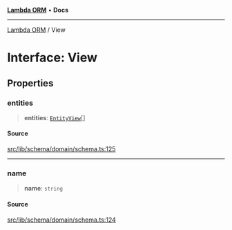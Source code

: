 [**Lambda ORM**](../README.md) • **Docs**

***

[Lambda ORM](../README.md) / View

# Interface: View

## Properties

### entities

> **entities**: [`EntityView`](EntityView.md)[]

#### Source

[src/lib/schema/domain/schema.ts:125](https://github.com/lambda-orm/lambdaorm-base/blob/1d2abad50f28511cd0e6125c8c883a452d54160f/src/lib/schema/domain/schema.ts#L125)

***

### name

> **name**: `string`

#### Source

[src/lib/schema/domain/schema.ts:124](https://github.com/lambda-orm/lambdaorm-base/blob/1d2abad50f28511cd0e6125c8c883a452d54160f/src/lib/schema/domain/schema.ts#L124)

